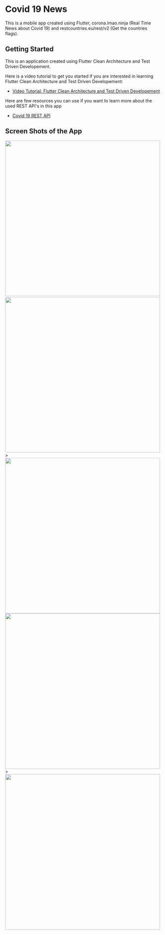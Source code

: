 # Covid 19 News

This is a mobile app created using Flutter, corona.lmao.ninja (Real Time News about Covid 19) and restcountries.eu/rest/v2 (Get the countries flags).


## Getting Started

This is an application created using Flutter Clean Architecture and Test Driven Developement.

Here is a video tutorial to get you started if you are interested in learning Flutter Clean Architecture and Test Driven Developement:

- [Video Tutorial: Flutter Clean Architecture and Test Driven Developement](https://www.youtube.com/watch?v=dc3B_mMrZ-Q&t=577s)

Here are few resources you can use if you want to learn more about the used REST API's in this app

- [Covid 19 REST API](https://github.com/NovelCOVID/API)

## Screen Shots of the App

<image src = 'ss/ss1.jpg' height = '500'>&nbsp;<image src = 'ss/ss2.jpg' height = '500'>>&nbsp;<image src = 'ss/ss3.jpg' height = '500'><image src = 'ss/ss4.jpeg' height = '500'>>&nbsp;<image src = 'ss/ss5.jpeg' height = '500'>
